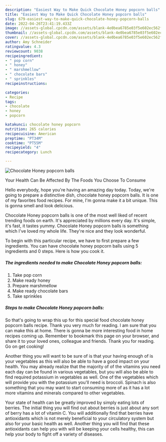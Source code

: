```yaml
---
description: "Easiest Way to Make Quick Chocolate Honey popcorn balls"
title: "Easiest Way to Make Quick Chocolate Honey popcorn balls"
slug: 679-easiest-way-to-make-quick-chocolate-honey-popcorn-balls
date: 2022-04-26T23:41:19.433Z
image: //assets-global.cpcdn.com/assets/blank-4e0bea6785e03f5e602ec562f230caae08da540cada707380b4fe1bbebba43da.png
thumbnail: //assets-global.cpcdn.com/assets/blank-4e0bea6785e03f5e602ec562f230caae08da540cada707380b4fe1bbebba43da.png
cover: //assets-global.cpcdn.com/assets/blank-4e0bea6785e03f5e602ec562f230caae08da540cada707380b4fe1bbebba43da.png
author: Amy Schneider
ratingvalue: 4.3
reviewcount: 9038
recipeingredient:
- " pop corn"
- " honey"
- " marshmellow"
- " chocolate bars"
- " sprinkles"
recipeinstructions:

categories:
- Recipe
tags:
- chocolate
- honey
- popcorn

katakunci: chocolate honey popcorn 
nutrition: 265 calories
recipecuisine: American
preptime: "PT34M"
cooktime: "PT55M"
recipeyield: "4"
recipecategory: Lunch

---
```



![Chocolate Honey popcorn balls](//assets-global.cpcdn.com/assets/blank-4e0bea6785e03f5e602ec562f230caae08da540cada707380b4fe1bbebba43da.png)

Your Health Can Be Affected By The Foods You Choose To Consume

Hello everybody, hope you're having an amazing day today. Today, we're going to prepare a distinctive dish, chocolate honey popcorn balls. It is one of my favorites food recipes. For mine, I'm gonna make it a bit unique. This is gonna smell and look delicious.

Chocolate Honey popcorn balls is one of the most well liked of recent trending foods on earth. It's appreciated by millions every day. It's simple, it's fast, it tastes yummy. Chocolate Honey popcorn balls is something which I've loved my whole life. They're nice and they look wonderful.




To begin with this particular recipe, we have to first prepare a few ingredients. You can have chocolate honey popcorn balls using 5 ingredients and 0 steps. Here is how you cook it.

<!--inarticleads1-->

##### The ingredients needed to make Chocolate Honey popcorn balls:

1. Take  pop corn
1. Make ready  honey
1. Prepare  marshmellow
1. Make ready  chocolate bars
1. Take  sprinkles




<!--inarticleads2-->

##### Steps to make Chocolate Honey popcorn balls:





So that's going to wrap this up for this special food chocolate honey popcorn balls recipe. Thank you very much for reading. I am sure that you can make this at home. There is gonna be more interesting food in home recipes coming up. Remember to bookmark this page on your browser, and share it to your loved ones, colleague and friends. Thank you for reading. Go on get cooking!

Another thing you will want to be sure of is that your having enough of is your vegetables as this will also be able to have a good impact on your health. You may already realize that the majority of of the vitamins you need each day can be found in various vegetables, but you will also be able to find required potassium in vegetables as well. One of the vegetables which will provide you with the potassium you'll need is broccoli. Spinach is also something that you may want to start consuming more of as it has a lot more vitamins and minerals compared to other vegetables.

Your state of health can be greatly improved by simply eating lots of berries. The initial thing you will find out about berries is just about any sort of berry has a lot of vitamin C. You will additionally find that berries have antioxidants which is not merely beneficial to your circulatory system but also for your basic health as well. Another thing you will find that these antioxidants can help you with will be keeping your cells healthy, this can help your body to fight off a variety of diseases.
